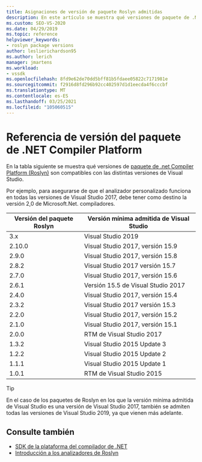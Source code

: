 ```yaml
---
title: Asignaciones de versión de paquete Roslyn admitidas
description: En este artículo se muestra qué versiones de paquete de .NET Compiler Platform (Roslyn) son compatibles con las distintas versiones de Visual Studio.
ms.custom: SEO-VS-2020
ms.date: 04/29/2019
ms.topic: reference
helpviewer_keywords:
- roslyn package versions
author: leslierichardson95
ms.author: lerich
manager: jmartens
ms.workload:
- vssdk
ms.openlocfilehash: 8fd9e62de70dd5bff81b5fdaee05822c7171981e
ms.sourcegitcommit: f2916d8fd296b92cc402597d1d1eecda4f6cccbf
ms.translationtype: MT
ms.contentlocale: es-ES
ms.lasthandoff: 03/25/2021
ms.locfileid: "105060515"
---
```

# <a name="net-compiler-platform-package-version-reference"></a>Referencia de versión del paquete de .NET Compiler Platform

En la tabla siguiente se muestra qué versiones de [paquete de .net Compiler Platform (Roslyn)](https://www.nuget.org/packages/Microsoft.Net.Compilers/) son compatibles con las distintas versiones de Visual Studio.

Por ejemplo, para asegurarse de que el analizador personalizado funciona en todas las versiones de Visual Studio 2017, debe tener como destino la versión 2,0 de Microsoft.Net. compiladores.

| Versión del paquete Roslyn | Versión mínima admitida de Visual Studio |
| - | - |
| 3.x | Visual Studio 2019 |
| 2.10.0 | Visual Studio 2017, versión 15.9 |
| 2.9.0 | Visual Studio 2017, versión 15.8 |
| 2.8.2 | Visual Studio 2017 versión 15.7 |
| 2.7.0 | Visual Studio 2017, versión 15.6 |
| 2.6.1 | Versión 15.5 de Visual Studio 2017 |
| 2.4.0 | Visual Studio 2017, versión 15.4 |
| 2.3.2 | Visual Studio 2017 versión 15.3 |
| 2.2.0 | Visual Studio 2017, versión 15.2 |
| 2.1.0 | Visual Studio 2017, versión 15.1 |
| 2.0.0 | RTM de Visual Studio 2017 |
| 1.3.2 | Visual Studio 2015 Update 3 |
| 1.2.2 | Visual Studio 2015 Update 2 |
| 1.1.1 | Visual Studio 2015 Update 1 |
| 1.0.1 | RTM de Visual Studio 2015 |

> [!TIP]
> En el caso de los paquetes de Roslyn en los que la versión mínima admitida de Visual Studio es una versión de Visual Studio 2017, también se admiten todas las versiones de Visual Studio 2019, ya que vienen más adelante.

## <a name="see-also"></a>Consulte también

- [SDK de la plataforma del compilador de .NET](/dotnet/csharp/roslyn-sdk/)
- [Introducción a los analizadores de Roslyn](getting-started-with-roslyn-analyzers.md)

